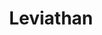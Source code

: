 ---
title: Leviathan
name: leviathan
description: <p>Leviathan is a <a href="https://en.wikipedia.org/wiki/Linear_temporal_logic" target="_blank" rel="noopener noreferrer">Linear Temporal Logic</a> satisfiability checker based on the paper <strong>"A new rule for a traditional tree-style LTL tableau"</strong> by <a href="http://www.csse.uwa.edu.au/%7Emark/research/Online/ltlsattab.html" target="_blank" rel="noopener noreferrer">Mark Reynolds</a>. It is written in C++ and has been optimized to reduce the memory consumption while remaining faithful to the original algorithm. This work has been accepted for publication under the IJCAI16 conference and a preprint of the paper can be found <a href="http://corralx.me/public/leviathan_preprint.pdf" target="_blank" rel="noopener noreferrer">here</a>.</p><p>The supported platform are Windows, Mac OS X and any recent Linux distribution.</p>
image-preview: leviathan.preview.jpg
image-full: leviathan.full.jpg
live-preview: false
platforms: windows,linux,macosx
priority: 20
published: true
layout: page
---